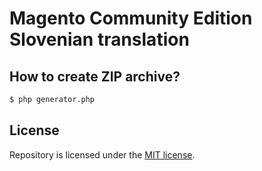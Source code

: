 # Magento Community Edition Slovenian translation

## How to create ZIP archive?

```bash
$ php generator.php
```

## License

Repository is licensed under the [MIT license](LICENSE).